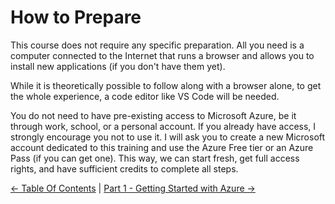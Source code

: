 # How to Prepare

This course does not require any specific preparation. All you need is a computer connected to the Internet that runs a browser and allows you to install new applications (if you don't have them yet).

While it is theoretically possible to follow along with a browser alone, to get the whole experience, a code editor like VS Code will be needed.

You do not need to have pre-existing access to Microsoft Azure, be it through work, school, or a personal account. If you already have access, I strongly encourage you not to use it. I will ask you to create a new Microsoft account dedicated to this training and use the Azure Free tier or an Azure Pass (if you can get one). This way, we can start fresh, get full access rights, and have sufficient credits to complete all steps. 

[<- Table Of Contents](../Contents.md) | [Part 1 - Getting Started with Azure -> ](Part1/partOneIndex.md)